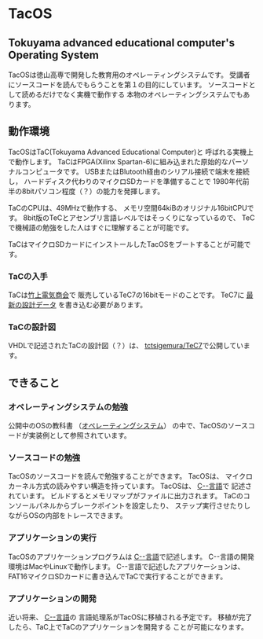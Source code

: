 # TacOS
Tokuyama advanced educational computer's Operating System
---

TacOSは徳山高専で開発した教育用のオペレーティングシステムです。
受講者にソースコードを読んでもらうことを第１の目的にしています。
ソースコードとして読めるだけでなく実機で動作する
本物のオペレーティングシステムでもあります。

## 動作環境
TacOSはTaC(Tokuyama Advanced Educational Computer)と
呼ばれる実機上で動作します。
TaCはFPGA(Xilinx Spartan-6)に組み込まれた原始的なパーソナルコンピュータです。
USBまたはBlutooth経由のシリアル接続で端末を接続し，
ハードディスク代わりのマイクロSDカードを準備することで
1980年代前半の8bitパソコン程度（？）の能力を発揮します。

TaCのCPUは、49MHzで動作する、
メモリ空間64kiBのオリジナル16bitCPUです。
8bit版のTeCとアセンブリ言語レベルではそっくりになっているので、
TeCで機械語の勉強をした人はすぐに理解することが可能です。

TaCはマイクロSDカードにインストールしたTacOSをブートすることが可能です。

### TaCの入手
TaCは[竹上電気商会](http://www.e-takegami.jp/)で
販売しているTeC7の16bitモードのことです。
TeC7に
[最新の設計データ](https://github.com/tctsigemura/TeC7)
を書き込む必要があります。

### TaCの設計図
VHDLで記述されたTaCの設計図（？）は、
[tctsigemura/TeC7](https://github.com/tctsigemura/TeC7)で公開しています。

## できること
### オペレーティングシステムの勉強
公開中のOSの教科書
（[オペレーティングシステム](https://github.com/tctsigemura/OSTextBook)）
の中で、TacOSのソースコードが実装例として参照されています。

### ソースコードの勉強
TacOSのソースコードを読んで勉強することができます。
TacOSは、
マイクロカーネル方式の読みやすい構造を持っています。
TacOSは、
[C--言語](https://github.com/tctsigemura/C--)で
記述されています。
ビルドするとメモリマップがファイルに出力されます。
TaCのコンソールパネルからブレークポイントを設定したり、
ステップ実行させたりしながらOSの内部をトレースできます。

### アプリケーションの実行
TacOSのアプリケーションプログラムは
[C--言語](https://github.com/tctsigemura/C--)で記述します。
C--言語の開発環境はMacやLinuxで動作します。
C--言語で記述したアプリケーションは、
FAT16マイクロSDカードに書き込んでTaCで実行することができます。

### アプリケーションの開発
近い将来、
[C--言語](https://github.com/tctsigemura/C--)の
言語処理系がTacOSに移植される予定です。
移植が完了したら、TaC上でTaCのアプリケーションを開発する
ことが可能になります。
